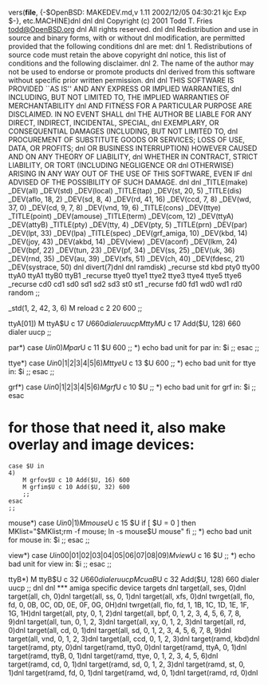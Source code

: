 vers(__file__,
	{-$OpenBSD: MAKEDEV.md,v 1.11 2002/12/05 04:30:21 kjc Exp $-},
etc.MACHINE)dnl
dnl
dnl Copyright (c) 2001 Todd T. Fries <todd@OpenBSD.org>
dnl All rights reserved.
dnl
dnl Redistribution and use in source and binary forms, with or without
dnl modification, are permitted provided that the following conditions
dnl are met:
dnl 1. Redistributions of source code must retain the above copyright
dnl    notice, this list of conditions and the following disclaimer.
dnl 2. The name of the author may not be used to endorse or promote products
dnl    derived from this software without specific prior written permission.
dnl
dnl THIS SOFTWARE IS PROVIDED ``AS IS'' AND ANY EXPRESS OR IMPLIED WARRANTIES,
dnl INCLUDING, BUT NOT LIMITED TO, THE IMPLIED WARRANTIES OF MERCHANTABILITY
dnl AND FITNESS FOR A PARTICULAR PURPOSE ARE DISCLAIMED.  IN NO EVENT SHALL
dnl THE AUTHOR BE LIABLE FOR ANY DIRECT, INDIRECT, INCIDENTAL, SPECIAL,
dnl EXEMPLARY, OR CONSEQUENTIAL DAMAGES (INCLUDING, BUT NOT LIMITED TO,
dnl PROCUREMENT OF SUBSTITUTE GOODS OR SERVICES; LOSS OF USE, DATA, OR PROFITS;
dnl OR BUSINESS INTERRUPTION) HOWEVER CAUSED AND ON ANY THEORY OF LIABILITY,
dnl WHETHER IN CONTRACT, STRICT LIABILITY, OR TORT (INCLUDING NEGLIGENCE OR
dnl OTHERWISE) ARISING IN ANY WAY OUT OF THE USE OF THIS SOFTWARE, EVEN IF
dnl ADVISED OF THE POSSIBILITY OF SUCH DAMAGE.
dnl
dnl
_TITLE(make)
_DEV(all)
_DEV(std)
_DEV(local)
_TITLE(tap)
_DEV(st, 20, 5)
_TITLE(dis)
_DEV(aflo, 18, 2)
_DEV(sd, 8, 4)
_DEV(rd, 41, 16)
_DEV(ccd, 7, 8)
_DEV(wd, 37, 0)
_DEV(cd, 9, 7, 8)
_DEV(vnd, 19, 6)
_TITLE(cons)
_DEV(ttye)
_TITLE(point)
_DEV(amouse)
_TITLE(term)
_DEV(com, 12)
_DEV(ttyA)
_DEV(attyB)
_TITLE(pty)
_DEV(tty, 4)
_DEV(pty, 5)
_TITLE(prn)
_DEV(par)
_DEV(lpt, 33)
_DEV(lpa)
_TITLE(spec)
_DEV(grf_amiga, 10)
_DEV(kbd, 14)
_DEV(joy, 43)
_DEV(akbd, 14)
_DEV(view)
_DEV(aconf)
_DEV(lkm, 24)
_DEV(bpf, 22)
_DEV(tun, 23)
_DEV(pf, 34)
_DEV(ss, 25)
_DEV(uk, 36)
_DEV(rnd, 35)
_DEV(au, 39)
_DEV(xfs, 51)
_DEV(ch, 40)
_DEV(fdesc, 21)
_DEV(systrace, 50)
dnl
divert(7)dnl
dnl
ramdisk)
	_recurse std kbd pty0 tty00 ttyA0 ttyA1 ttyB0 ttyB1
	_recurse ttye0 ttye1 ttye2 ttye3 ttye4 ttye5 ttye6
	_recurse cd0 cd1 sd0 sd1 sd2 sd3 st0 st1
	_recurse fd0 fd1 wd0 wd1 rd0 random
	;;

_std(1, 2, 42, 3, 6)
	M reload	c 2 20 600
	;;

ttyA[01])
	M ttyA$U c 17 $U 660 dialer uucp
	M ttyM$U c 17 Add($U, 128) 660 dialer uucp
	;;

par*)
	case $U in
	0)
		M par$U c 11 $U 600
		;;
	*)
		echo bad unit for par in: $i
		;;
	esac
	;;

ttye*)
	case $U in
	0|1|2|3|4|5|6)
		M ttye$U c 13 $U 600
		;;
	*)
		echo bad unit for ttye in: $i
		;;
	esac
	;;

grf*)
	case $U in
	0|1|2|3|4|5|6)
		M grf$U c 10 $U
		;;
	*)
		echo bad unit for grf in: $i
		;;
	esac
# for those that need it, also make overlay and image devices:
	case $U in
	4)
		M grfov$U c 10 Add($U, 16) 600
		M grfim$U c 10 Add($U, 32) 600
		;;
	esac
	;;

mouse*)
	case $U in
	0|1)
		M mouse$U c 15 $U
		if [ $U = 0 ]
		then
			MKlist="$MKlist;rm -f mouse; ln -s mouse$U mouse"
		fi
		;;
	*)
		echo bad unit for mouse in: $i
		;;
	esac
	;;

view*)
	case $U in
	00|01|02|03|04|05|06|07|08|09)
		M view$U c 16 $U
		;;
	*)
		echo bad unit for view in: $i
		;;
	esac
	;;

ttyB*)
	M ttyB$U c 32 $U 660 dialer uucp
	M cuaB$U c 32 Add($U, 128) 660 dialer uucp
	;;
dnl
dnl *** amiga specific device targets
dnl
target(all, ses, 0)dnl
target(all, ch, 0)dnl
target(all, ss, 0, 1)dnl
target(all, xfs, 0)dnl
twrget(all, flo, fd, 0, 0B, 0C, 0D, 0E, 0F, 0G, 0H)dnl
twrget(all, flo, fd, 1, 1B, 1C, 1D, 1E, 1F, 1G, 1H)dnl
target(all, pty, 0, 1, 2)dnl
target(all, bpf, 0, 1, 2, 3, 4, 5, 6, 7, 8, 9)dnl
target(all, tun, 0, 1, 2, 3)dnl
target(all, xy, 0, 1, 2, 3)dnl
target(all, rd, 0)dnl
target(all, cd, 0, 1)dnl
target(all, sd, 0, 1, 2, 3, 4, 5, 6, 7, 8, 9)dnl
target(all, vnd, 0, 1, 2, 3)dnl
target(all, ccd, 0, 1, 2, 3)dnl
target(ramd, kbd)dnl
target(ramd, pty, 0)dnl
target(ramd, tty0, 0)dnl
target(ramd, ttyA, 0, 1)dnl
target(ramd, ttyB, 0, 1)dnl
target(ramd, ttye, 0, 1, 2, 3, 4, 5, 6)dnl
target(ramd, cd, 0, 1)dnl
target(ramd, sd, 0, 1, 2, 3)dnl
target(ramd, st, 0, 1)dnl
target(ramd, fd, 0, 1)dnl
target(ramd, wd, 0, 1)dnl
target(ramd, rd, 0)dnl

